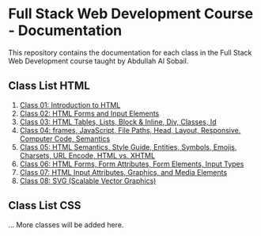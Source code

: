 # Full Stack Web Development Course - Documentation

This repository contains the documentation for each class in the Full Stack Web Development course taught by Abdullah Al Sobail.

## Class List HTML

1. [Class 01: Introduction to HTML](./HTML/Class01/Readme.md)
2. [Class 02: HTML Forms and Input Elements](./HTML/Class02/Readme.md)
3. [Class 03: HTML Tables, Lists, Block & Inline, Div, Classes, Id](./HTML/Class03/Readme.md)
4. [Class 04: frames, JavaScript, File Paths, Head, Layout, Responsive, Computer Code, Semantics](./HTML/Class04/Readme.md)
5. [Class 05: HTML Semantics, Style Guide, Entities, Symbols, Emojis, Charsets, URL Encode, HTML vs. XHTML](./HTML/Class05/Readme.md)
6. [Class 06: HTML Forms, Form Attributes, Form Elements, Input Types](./HTML/Class06/Readme.md)
7. [Class 07: HTML Input Attributes, Graphics, and Media Elements](./HTML/Class07/Readme.md)
8. [Class 08: SVG (Scalable Vector Graphics)](./HTML/Class08/Readme.md)

## Class List CSS
... More classes will be added here.
